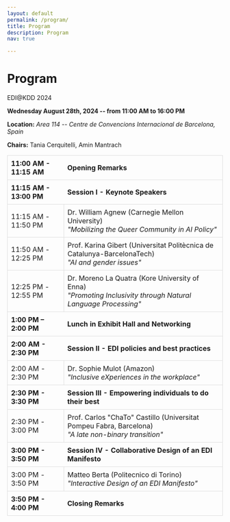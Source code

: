 ```yaml
---
layout: default
permalink: /program/
title: Program
description: Program
nav: true

---
```


<h1><b>Program</b></h1>
EDI@KDD 2024<br>

**Wednesday August 28th, 2024 -- from 11:00 AM to 16:00 PM** <br>

**Location:** *Area 114 -- Centre de Convencions Internacional de Barcelona, Spain*

**Chairs:** Tania Cerquitelli, Amin Mantrach 

<table style="width:100%; border-collapse: collapse;">
  <tr>
        <td style="border-top: 1px solid #ddd; border-left: 1px solid #ddd; border-bottom: 1px solid #ddd; padding: 8px;"><b>11:00 AM - 11:15 AM</b></td>
        <td style="border-top: 1px solid #ddd; border-right: 1px solid #ddd; border-bottom: 1px solid #ddd; padding: 8px;"><b>Opening Remarks</b></td>
  </tr>
  <tr>
    <td style="border-top: 1px solid #ddd; border-left: 1px solid #ddd; border-bottom: 1px solid #ddd; padding: 8px;"><b>11:15 AM - 13:00 PM</b></td>
    <td style="border-top: 1px solid #ddd; border-right: 1px solid #ddd; border-bottom: 1px solid #ddd; padding: 8px;"> <b>Session I - Keynote Speakers</b></td>
  </tr>
  <tr>
    <td style="border: 1px solid #ddd; padding: 8px;">11:15 AM - 11:50 PM</td>
    <td style="border: 1px solid #ddd; padding: 8px; ">Dr. William Agnew (Carnegie Mellon University) <br> <i>"Mobilizing the Queer Community in AI Policy"</i></td>
  </tr>
  <tr>
    <td style="border: 1px solid #ddd; padding: 8px;">11:50 AM - 12:25 PM</td>
    <td style="border: 1px solid #ddd; padding: 8px;">Prof. Karina Gibert (Universitat Politècnica de Catalunya-BarcelonaTech) <br> <i>"AI and gender issues"</i> </td>
  </tr>
  <tr>
    <td style="border: 1px solid #ddd; padding: 8px;">12:25 PM - 12:55 PM</td>
    <td style="border: 1px solid #ddd; padding: 8px; ">Dr. Moreno La Quatra (Kore University of Enna) <br> <i>"Promoting Inclusivity through Natural Language Processing"</i></td>
  </tr>
  <tr>
    <td style="border-top: 1px solid #ddd; border-left: 1px solid #ddd; border-bottom: 1px solid #ddd; padding: 8px;"><b>1:00 PM – 2:00 PM</b></td>
    <td style="border-top: 1px solid #ddd; border-right: 1px solid #ddd; border-bottom: 1px solid #ddd; padding: 8px;"><b>Lunch in Exhibit Hall and Networking</b></td>
  </tr>
  <tr>
    <td style="border-top: 1px solid #ddd; border-left: 1px solid #ddd; border-bottom: 1px solid #ddd; padding: 8px;"><b>2:00 AM - 2:30 PM</b></td>
    <td style="border-top: 1px solid #ddd; border-right: 1px solid #ddd; border-bottom: 1px solid #ddd; padding: 8px;"> <b>Session II - EDI policies and best practices</b></td>
  </tr>
  <tr>
    <td style="border: 1px solid #ddd; padding: 8px;">2:00 AM - 2:30 PM</td>
    <td style="border: 1px solid #ddd; padding: 8px; ">Dr. Sophie Mulot (Amazon) <br> <i>"Inclusive eXperiences in the workplace"</i></td>
  </tr>
  <tr>
    <td style="border-top: 1px solid #ddd; border-left: 1px solid #ddd; border-bottom: 1px solid #ddd; padding: 8px;"><b>2:30 PM - 3:30 PM</b></td>
    <td style="border-top: 1px solid #ddd; border-right: 1px solid #ddd; border-bottom: 1px solid #ddd; padding: 8px;"> <b>Session III - Empowering individuals to do their best</b></td>
  </tr>
  <tr>
    <td style="border: 1px solid #ddd; padding: 8px;">2:30 PM - 3:00 PM</td>
    <td style="border: 1px solid #ddd; padding: 8px; ">Prof. Carlos "ChaTo" Castillo (Universitat Pompeu Fabra, Barcelona) <br> <i>"A late non-binary transition"</i></td>
  </tr>
  <tr>
    <td style="border-top: 1px solid #ddd; border-left: 1px solid #ddd; border-bottom: 1px solid #ddd; padding: 8px;"><b>3:00 PM - 3:50 PM</b></td>
    <td style="border-top: 1px solid #ddd; border-right: 1px solid #ddd; border-bottom: 1px solid #ddd; padding: 8px;"> <b>Session IV - Collaborative Design of an EDI Manifesto</b></td>
  </tr>
  <tr>
    <td style="border: 1px solid #ddd; padding: 8px;">3:00 PM - 3:50 PM</td>
    <td style="border: 1px solid #ddd; padding: 8px; ">Matteo Berta (Politecnico di Torino) <br> <i>"Interactive Design of an EDI Manifesto"</i></td>
  </tr>
  <tr>
    <td style="border-top: 1px solid #ddd; border-left: 1px solid #ddd; border-bottom: 1px solid #ddd; padding: 8px;"><b>3:50 PM - 4:00 PM</b></td>
    <td style="border-top: 1px solid #ddd; border-right: 1px solid #ddd; border-bottom: 1px solid #ddd; padding: 8px;"> <b>Closing Remarks</b></td>
  </tr>
</table>
